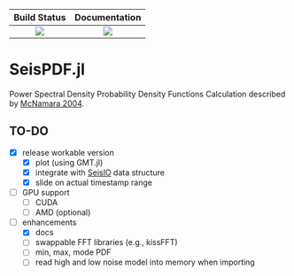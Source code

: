 
| **Build Status** | **Documentation** |
| :---: | :---: |
| [![][action-img]][action-url] | [![][docs-latest-img]][docs-latest-url] |

# SeisPDF.jl
Power Spectral Density Probability Density Functions Calculation
described by [McNamara 2004](https://pubs.usgs.gov/of/2005/1438/).

## TO-DO
- [x] release workable version
    - [x] plot (using GMT.jl)
    - [x] integrate with [SeisIO](https://github.com/jpjones76/SeisIO.jl) data structure
    - [x] slide on actual timestamp range
- [ ] GPU support
    - [ ] CUDA
    - [ ] AMD (optional)
- [ ] enhancements
    - [x] docs
    - [ ] swappable FFT libraries (e.g., kissFFT)
    - [ ] min, max, mode PDF
    - [ ] read high and low noise model into memory when importing

<!-- URLS -->
[action-img]: https://github.com/Cuda-Chen/SeisPDF.jl/workflows/CI/badge.svg
[action-url]: https://github.com/Cuda-Chen/SeisPDF.jl/actions/workflows/ci.yml
[docs-latest-img]: https://github.com/Cuda-Chen/SeisPDF.jl/workflows/CI/badge.svg
[docs-latest-url]: https://cuda-chen.github.io/SeisPDF.jl/
